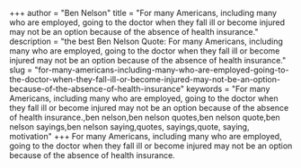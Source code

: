 +++
author = "Ben Nelson"
title = "For many Americans, including many who are employed, going to the doctor when they fall ill or become injured may not be an option because of the absence of health insurance."
description = "the best Ben Nelson Quote: For many Americans, including many who are employed, going to the doctor when they fall ill or become injured may not be an option because of the absence of health insurance."
slug = "for-many-americans-including-many-who-are-employed-going-to-the-doctor-when-they-fall-ill-or-become-injured-may-not-be-an-option-because-of-the-absence-of-health-insurance"
keywords = "For many Americans, including many who are employed, going to the doctor when they fall ill or become injured may not be an option because of the absence of health insurance.,ben nelson,ben nelson quotes,ben nelson quote,ben nelson sayings,ben nelson saying,quotes, sayings,quote, saying, motivation"
+++
For many Americans, including many who are employed, going to the doctor when they fall ill or become injured may not be an option because of the absence of health insurance.
